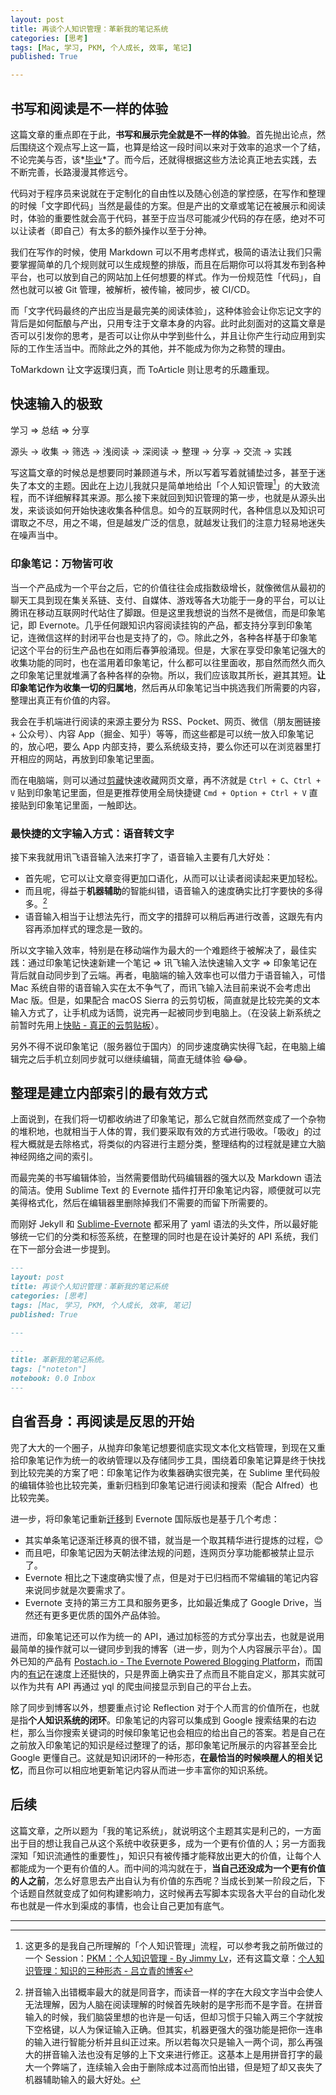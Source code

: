 ```yaml
---
layout: post
title: 再谈个人知识管理：革新我的笔记系统
categories: [思考]
tags: [Mac, 学习, PKM, 个人成长, 效率, 笔记]
published: True

---
```


## 书写和阅读是不一样的体验

这篇文章的重点即在于此，**书写和展示完全就是不一样的体验**。首先抛出论点，然后围绕这个观点写上这一篇，也算是给这一段时间以来对于效率的追求一个了结，不论完美与否，该*[毕业](http://mp.weixin.qq.com/s?__biz=MzI0OTA3ODUzOA==&mid=2664275884&idx=1&sn=49728bdd11b5ffb114a9cdd713cc1b42&scene=1&srcid=0711Y8M9oKi9QUfpxIbk6ZrW#rd)*了。而今后，还就得根据这些方法论真正地去实践，去不断完善，长路漫漫其修远兮。

代码对于程序员来说就在于定制化的自由性以及随心创造的掌控感，在写作和整理的时候「文字即代码」当然是最佳的方案。但是产出的文章或笔记在被展示和阅读时，体验的重要性就会高于代码，甚至于应当尽可能减少代码的存在感，绝对不可以让读者（即自己）有太多的额外操作以至于分神。

我们在写作的时候，使用 Markdown 可以不用考虑样式，极简的语法让我们只需要掌握简单的几个规则就可以生成规整的排版，而且在后期你可以将其发布到各种平台，也可以放到自己的网站加上任何想要的样式。作为一份规范性「代码」，自然也就可以被 Git 管理，被解析，被传输，被同步，被 CI/CD。

而「文字代码最终的产出应当是最完美的阅读体验」，这种体验会让你忘记文字的背后是如何酝酿与产出，只用专注于文章本身的内容。此时此刻面对的这篇文章是否可以引发你的思考，是否可以让你从中学到些什么，并且让你产生行动应用到实际的工作生活当中。而除此之外的其他，并不能成为你为之称赞的理由。

ToMarkdown 让文字返璞归真，而 ToArticle 则让思考的乐趣重现。

## 快速输入的极致

学习 => 总结 => 分享

源头 -> 收集 -> 筛选 -> 浅阅读 -> 深阅读 -> 整理 -> 分享 -> 交流 -> 实践

写这篇文章的时候总是想要同时兼顾道与术，所以写着写着就铺垫过多，甚至于迷失了本文的主题。因此在上边儿我就只是简单地给出「个人知识管理[^1]」的大致流程，而不详细解释其来源。那么接下来就回到知识管理的第一步，也就是从源头出发，来谈谈如何开始快速收集各种信息。如今的互联网时代，各种信息以及知识可谓取之不尽，用之不竭，但是越发广泛的信息，就越发让我们的注意力轻易地迷失在噪声当中。

### 印象笔记：万物皆可收

当一个产品成为一个平台之后，它的价值往往会成指数级增长，就像微信从最初的聊天工具到现在集关系链、支付、自媒体、游戏等各大功能于一身的平台，可以让腾讯在移动互联网时代站住了脚跟。但是这里我想说的当然不是微信，而是印象笔记，即 Evernote。几乎任何跟知识内容阅读挂钩的产品，都支持分享到印象笔记，连微信这样的封闭平台也是支持了的，🙃。除此之外，各种各样基于印象笔记这个平台的衍生产品也在如雨后春笋般涌现。但是，大家在享受印象笔记强大的收集功能的同时，也在滥用着印象笔记，什么都可以往里面收，那自然而然久而久之印象笔记里就堆满了各种各样的杂物。所以，我们应该取其所长，避其其短。**让印象笔记作为收集一切的归属地**，然后再从印象笔记当中挑选我们所需要的内容，整理出真正有价值的内容。

我会在手机端进行阅读的来源主要分为 RSS、Pocket、网页、微信（朋友圈链接 + 公众号）、内容 App（掘金、知乎）等等，而这些都是可以统一放入印象笔记的，放心吧，要么 App 内部支持，要么系统级支持，要么你还可以在浏览器里打开相应的网站，再放到印象笔记里面。

而在电脑端，则可以通过[剪藏](https://www.yinxiang.com/webclipper/)快速收藏网页文章，再不济就是 `Ctrl + C`、`Ctrl + V` 贴到印象笔记里面，但是更推荐使用全局快捷键 `Cmd + Option + Ctrl + V` 直接贴到印象笔记里面，一触即达。

### 最快捷的文字输入方式：语音转文字

接下来我就用讯飞语音输入法来打字了，语音输入主要有几大好处：

- 首先呢，它可以让文章变得更加口语化，从而可以让读者阅读起来更加轻松。
- 而且呢，得益于**机器辅助**的智能纠错，语音输入的速度确实比打字要快的多得多。[^2]
- 语音输入相当于让想法先行，而文字的措辞可以稍后再进行改善，这跟先有内容再添加样式的理念是一致的。

所以文字输入效率，特别是在移动端作为最大的一个难题终于被解决了，最佳实践：通过印象笔记快速新建一个笔记 => 讯飞输入法快速输入文字 => 印象笔记在背后就自动同步到了云端。再者，电脑端的输入效率也可以借力于语音输入，可惜 Mac 系统自带的语音输入实在太不争气了，而讯飞输入法目前来说不会考虑出 Mac 版。但是，如果配合 macOS Sierra 的云剪切板，简直就是比较完美的文本输入方式了，让手机成为话筒，说完再一起被同步到电脑上。（在没装上新系统之前暂时先用上[快贴 - 真正的云剪贴板](http://clipber.com/clipber/)）。

另外不得不说印象笔记（服务器位于国内）的同步速度确实快得飞起，在电脑上编辑完之后手机立刻同步就可以继续编辑，简直无缝体验 😂😂。

## 整理是建立内部索引的最有效方式

上面说到，在我们将一切都收纳进了印象笔记，那么它就自然而然变成了一个杂物的堆积地，也就相当于人体的胃，我们要采取有效的方式进行吸收。「吸收」的过程大概就是去除格式，将类似的内容进行主题分类，整理结构的过程就是建立大脑神经网络之间的索引。

而最完美的书写编辑体验，当然需要借助代码编辑器的强大以及 Markdown 语法的简洁。使用 Sublime Text 的 Evernote 插件打开印象笔记内容，顺便就可以完美得格式化，然后在编辑器里删除掉我们不需要的而留下所需要的。

而刚好 Jekyll 和 [Sublime-Evernote](https://github.com/bordaigorl/sublime-evernote) 都采用了 yaml 语法的头文件，所以最好能够统一它们的分类和标签系统，在整理的同时也是在设计美好的 API 系统，我们在下一部分会进一步提到。

```markdown
---
layout: post
title: 再谈个人知识管理：革新我的笔记系统
categories: [思考]
tags: [Mac, 学习, PKM, 个人成长, 效率, 笔记]
published: True

---
```

```md
---
title: 革新我的笔记系统。
tags: ["noteton"]
notebook: 0.0 Inbox
---
```

## 自省吾身：再阅读是反思的开始

兜了大大的一个圈子，从抛弃印象笔记想要彻底实现文本化文档管理，到现在又重拾印象笔记作为统一的收纳管理以及存储同步工具，围绕着印象笔记算是终于快找到比较完美的方案了吧：印象笔记作为收集器确实很完美，在 Sublime 里代码般的编辑体验也比较完美，重新归档到印象笔记进行阅读和搜索（配合 Alfred）也比较完美。

进一步，将印象笔记重新[迁移](https://help.yinxiang.com/hc/zh-cn/articles/212819428-%E5%A6%82%E4%BD%95%E8%BF%81%E7%A7%BBEvernote%E5%9B%BD%E9%99%85%E7%89%88%E7%AC%94%E8%AE%B0%E5%88%B0%E5%8D%B0%E8%B1%A1%E7%AC%94%E8%AE%B0-)到 Evernote 国际版也是基于几个考虑：

- 其实单条笔记逐渐迁移真的很不错，就当是一个取其精华进行提炼的过程，😊 
- 而且吧，印象笔记因为天朝法律法规的问题，连网页分享功能都被禁止显示了。
- Evernote 相比之下速度确实慢了点，但是对于已归档而不常编辑的笔记内容来说同步就是次要需求了。
- Evernote 支持的第三方工具和服务更多，比如最近集成了 Google Drive，当然还有更多更优质的国外产品体验。

进而，印象笔记还可以作为统一的 API，通过加标签的方式分享出去，也就是说用最简单的操作就可以一键同步到我的博客（进一步，则为个人内容展示平台）。国外已知的产品有 [Postach.io - The Evernote Powered Blogging Platform](http://postach.io/app/)，而国内的[有记](http://noteton.com/)在速度上还挺快的，只是界面上确实丑了点而且不能自定义，那其实就可以作为共有 API 再通过 yql 的爬虫间接显示到自己的平台上去。

除了同步到博客以外，想要重点讨论 Reflection 对于个人而言的价值所在，也就是指**个人知识系统的闭环**。印象笔记的内容可以集成到 Google 搜索结果的右边栏，那么当你搜索关键词的时候印象笔记也会相应的给出自己的答案。若是自己在之前放入印象笔记的知识是经过整理了的话，那印象笔记所展示的内容甚至会比 Google 更懂自己。这就是知识闭环的一种形态，**在最恰当的时候唤醒人的相关记忆**，而且你可以相应地更新笔记内容从而进一步丰富你的知识系统。

## 后续

这篇文章，之所以题为「我的笔记系统」，就说明这个主题其实是利己的，一方面出于目的想让我自己从这个系统中收获更多，成为一个更有价值的人；另一方面我深知「知识流通性的重要性」，知识只有被传播才能释放出更大的价值，让每个人都能成为一个更有价值的人。而中间的鸿沟就在于，**当自己还没成为一个更有价值的人之前**，怎么好意思去产出自认为有价值的东西呢？当成长到某一阶段之后，下个话题自然就变成了如何构建影响力，这时候再去写脚本实现各大平台的自动化发布也就是一件水到渠成的事情，也会让自己更加有底气。

------

[^1]: 这更多的是我自己所理解的「个人知识管理」流程，可以参考我之前所做过的一个 Session：[PKM：个人知识管理 - By Jimmy Lv](http://blog.jimmylv.info/slides/2015-08-29-personal-knowledge-management.htm)，还有这篇文章：[个人知识管理：知识的三种形态 - 吕立青的博客](http://blog.jimmylv.info/2015-10-09-three-types-of-knowledge/)
[^2]: 拼音输入出错概率最大的就是同音字，而读音一样的字在大段文字当中会使人无法理解，因为人脑在阅读理解的时候首先映射的是字形而不是字音。在拼音输入的时候，我们脑袋里想的也许是一句话，但却习惯于只输入两三个字就按下空格键，以人为保证输入正确。但其实，机器更强大的强功能是把你一连串的输入进行智能分析并且纠正过来。所以若每次只是输入一两个词，那么再强大的拼音输入法也没有足够的上下文来进行修正。这基本上是用拼音打字的最大一个弊端了，连续输入会由于删除成本过高而怕出错，但是短了却又丧失了机器辅助输入的最大好处。
